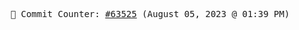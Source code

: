 <p align="center">
    <samp>
        📮 Commit Counter: <a href="https://github.com/Javascript-void0/Javascript-void0/commits/main">#63525</a> (August 05, 2023 @ 01:39 PM)
    </samp>
</p>